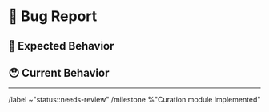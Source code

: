 # 🐛 Bug Report

<!--- Please provide a general summary of the issue. -->

## 🤔 Expected Behavior

<!--- Tell us what should happen. -->

## 😯 Current Behavior

<!--- Tell us what happens instead of the expected behavior. -->

<!--- If you are seeing an error, please include the full error message. -->

---

/label ~"status::needs-review" /milestone %"Curation module implemented"
